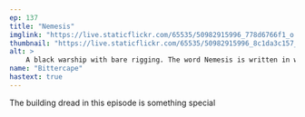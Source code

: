 ```yaml
---
ep: 137
title: "Nemesis"
imglink: "https://live.staticflickr.com/65535/50982915996_778d6766f1_o.jpg"
thumbnail: "https://live.staticflickr.com/65535/50982915996_8c1da3c157_q.jpg"
alt: >
    A black warship with bare rigging. The word Nemesis is written in white on the side. 
name: "Bittercape"
hastext: true
---
```

The building dread in this episode is something special